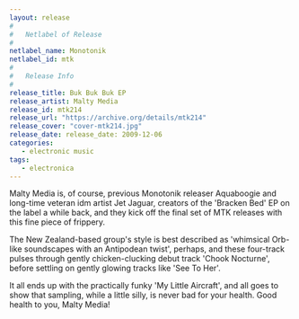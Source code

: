 ```yaml
---
layout: release
#
#   Netlabel of Release
#
netlabel_name: Monotonik
netlabel_id: mtk
#
#   Release Info
#
release_title: Buk Buk Buk EP
release_artist: Malty Media
release_id: mtk214
release_url: "https://archive.org/details/mtk214"
release_cover: "cover-mtk214.jpg"
release_date: release_date: 2009-12-06 
categories:
   - electronic music
tags:
   - electronica
---
```

Malty Media is, of course, previous Monotonik releaser Aquaboogie and long-time veteran idm artist Jet Jaguar, creators of the 'Bracken Bed' EP on the label a while back, and they kick off the final set of MTK releases with this fine piece of frippery.

The New Zealand-based group's style is best described as 'whimsical Orb-like soundscapes with an Antipodean twist', perhaps, and these four-track pulses through gently chicken-clucking debut track 'Chook Nocturne', before settling on gently glowing tracks like 'See To Her'.

It all ends up with the practically funky 'My Little Aircraft', and all goes to show that sampling, while a little silly, is never bad for your health. Good health to you, Malty Media!
